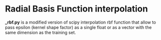 # Radial Basis Function interpolation

**_rbf.py** is a modified version of scipy interpolation rbf function that allow to pass epsilon (kernel shape factor) as a single float or as a vector with the same dimension as the training set.
